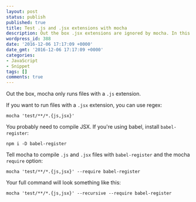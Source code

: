 ```yaml
---
layout: post
status: publish
published: true
title: Test .js and .jsx extensions with mocha
description: Out the box .jsx extensions are ignored by mocha. In this short snippet I'll show you how to test .js and .jsx extensions with mocha.
wordpress_id: 388
date: '2016-12-06 17:17:09 +0000'
date_gmt: '2016-12-06 17:17:09 +0000'
categories:
- JavaScript
- Snippet
tags: []
comments: true
---
```

Out the box, mocha only runs files with a `.js` extension.

If you want to run files with a `.jsx` extension, you can use regex:

```shell
mocha 'test/**/*.{js,jsx}'
```

You probably need to compile JSX. If you're using babel, install `babel-register`:

`npm i -D babel-register`

Tell mocha to compile `.js` and `.jsx` files with `babel-register` and the mocha `require` option:

```shell
mocha 'test/**/*.{js,jsx}' --require babel-register
```

Your full command will look something like this:

```shell
mocha 'test/**/*.{js,jsx}' --recursive --require babel-register
```
